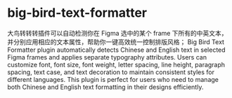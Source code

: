 # big-bird-text-formatter
大鸟转转转插件可以自动检测你在 Figma 选中的某个 frame 下所有的中英文本，并分别应用相应的文本属性，帮助你一键高效统一控制排版风格；
Big Bird Text Formatter plugin automatically detects Chinese and English text in selected Figma frames and applies separate typography attributes. Users can customize font, font size, font weight, letter spacing, line height, paragraph spacing, text case, and text decoration to maintain consistent styles for different languages. This plugin is perfect for users who need to manage both Chinese and English text formatting in their designs efficiently.
